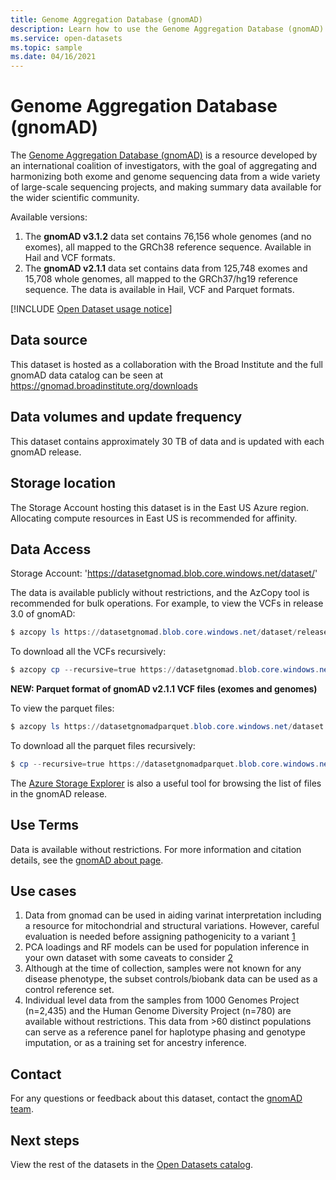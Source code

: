 ```yaml
---
title: Genome Aggregation Database (gnomAD)
description: Learn how to use the Genome Aggregation Database (gnomAD) dataset in Azure Open Datasets.
ms.service: open-datasets
ms.topic: sample
ms.date: 04/16/2021
---
```


# Genome Aggregation Database (gnomAD)

The [Genome Aggregation Database (gnomAD)](https://gnomad.broadinstitute.org/) is a resource developed by an international coalition of investigators, with the goal of aggregating and harmonizing both exome and genome sequencing data from a wide variety of large-scale sequencing projects, and making summary data available for the wider scientific community.

Available versions:

1. The **gnomAD v3.1.2** data set contains 76,156 whole genomes (and no exomes), all mapped to the GRCh38 reference sequence. Available in Hail and VCF formats. 
2. The **gnomAD v2.1.1** data set contains data from 125,748 exomes and 15,708 whole genomes, all mapped to the GRCh37/hg19 reference sequence. The data is available in Hail, VCF and Parquet formats.

[!INCLUDE [Open Dataset usage notice](../../includes/open-datasets-usage-note.md)]

## Data source

This dataset is hosted as a collaboration with the Broad Institute and the full gnomAD data catalog can be seen at https://gnomad.broadinstitute.org/downloads

## Data volumes and update frequency

This dataset contains approximately 30 TB of data and is updated with each gnomAD release.

## Storage location

The Storage Account hosting this dataset is in the East US Azure region. Allocating compute resources in East US is recommended for affinity.

## Data Access

Storage Account: 'https://datasetgnomad.blob.core.windows.net/dataset/'

The data is available publicly without restrictions, and the AzCopy tool is recommended for bulk operations. For example, to view the VCFs in release 3.0 of gnomAD:

```powershell
$ azcopy ls https://datasetgnomad.blob.core.windows.net/dataset/release/3.0/vcf/genomes
```

To download all the VCFs recursively:

```powershell
$ azcopy cp --recursive=true https://datasetgnomad.blob.core.windows.net/dataset/release/3.0/vcf/genomes .
```

**NEW: Parquet format of gnomAD v2.1.1 VCF files (exomes and genomes)**

To view the parquet files:

```powershell
$ azcopy ls https://datasetgnomadparquet.blob.core.windows.net/dataset
```

To download all the parquet files recursively:

```powershell
$ cp --recursive=true https://datasetgnomadparquet.blob.core.windows.net/dataset
```

The [Azure Storage Explorer](https://azure.microsoft.com/features/storage-explorer/) is also a useful tool for browsing the list of files in the gnomAD release.

## Use Terms

Data is available without restrictions. For more information and citation details, see the [gnomAD about page](https://gnomad.broadinstitute.org/about).

## Use cases

1. Data from gnomad can be used in aiding varinat interpretation including a resource for mitochondrial and structural variations. However, careful evaluation is needed before assigning pathogenicity to a variant [1](https://onlinelibrary.wiley.com/doi/10.1002/humu.24309)
2. PCA loadings and RF models can be used for population inference in your own dataset with some caveats to consider [2](https://gnomad.broadinstitute.org/news/2021-09-using-the-gnomad-ancestry-principal-components-analysis-loadings-and-random-forest-classifier-on-your-dataset/#how-to-use-the-loadings-and-rf-model-on-your-own-dataset)
3. Although at the time of collection, samples were not known for any disease phenotype, the subset controls/biobank data can be used as a control reference set.
4. Individual level data from the samples from 1000 Genomes Project (n=2,435) and the Human Genome Diversity Project (n=780) are available without restrictions. This data from >60 distinct populations can serve as a reference panel for haplotype phasing and genotype imputation, or as a training set for ancestry inference.

## Contact

For any questions or feedback about this dataset, contact the [gnomAD team](https://gnomad.broadinstitute.org/contact).

## Next steps

View the rest of the datasets in the [Open Datasets catalog](dataset-catalog.md).
